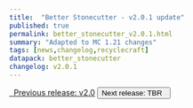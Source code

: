 ```yaml
---
title:  "Better Stonecutter - v2.0.1 update"
published: true
permalink: better_stonecutter_v2.0.1.html
summary: "Adapted to MC 1.21 changes"
tags: [news,changelog,recyclecraft]
datapack: better_stonecutter
changelog: v2.0.1
---
```


<div class="btn-group">
    <a href="better_stonecutter_v2.0.html" role="button" class="btn btn-primary"><i class="fa fa-caret-left"></i>&nbsp; Previous release: v2.0</a>
    <button role="button" class="btn btn-default disabled">Next release: TBR &nbsp;<i class="fa fa-caret-right"></i> </button>
</div>